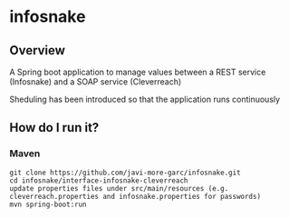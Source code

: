 # infosnake

## Overview

A Spring boot application to manage values between a REST service (Infosnake) and a SOAP service (Cleverreach)

Sheduling has been introduced so that the application runs continuously

## How do I run it?

### Maven

```
git clone https://github.com/javi-more-garc/infosnake.git
cd infosnake/interface-infosnake-cleverreach
update properties files under src/main/resources (e.g. cleverreach.properties and infosnake.properties for passwords)
mvn spring-boot:run
```
